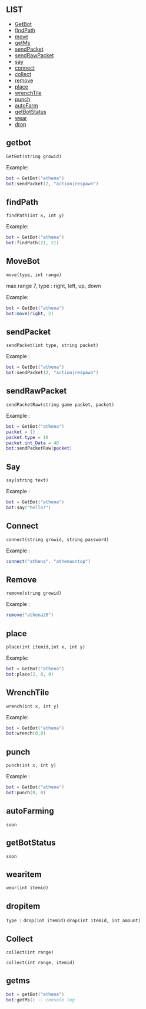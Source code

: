 ## LIST
* [GetBot](#getbot)
* [findPath](#findpath)
* [move](#movebot)
* [getMs](#getms)
* [sendPacket](#sendpacket)
* [sendRawPacket](#sendrawpacket)
* [say](#say)
* [connect](#connect)
* [collect](#collect)
* [remove](#remove)
* [place](#placetile)
* [wrenchTile](#wrench)
* [punch](#punchtile)
* [autoFarm](#autofarming)
* [getBotStatus](#getstatus)
* [wear](#wearitem)
* [drop](#dropitem)

## getbot
`GetBot(string growid)`

Example:
```lua
bot = GetBot("athena")
bot:sendPacket(2, "action|respawn")
```

## findPath
`findPath(int x, int y)`

Example:
```lua
bot = GetBot("athena")
bot:findPath(21, 21)
```


## MoveBot
`move(type, int range)`

max range 7, type : right, left, up, down

Example:
```lua
bot = GetBot("athena")
bot:move(right, 2)
```


## sendPacket
`sendPacket(int type, string packet)`

Example :
```lua
bot = GetBot("athena")
bot:sendPacket(2, "action|respawn")
```


## sendRawPacket
`sendPacketRaw(string game packet, packet)`

Example : 
```lua
bot = GetBot("athena")
packet = {}
packet.type = 10
packet.int_Data = 48
bot:sendPacketRaw(packet)
```


## Say
`say(string text)`

Example :
```lua
bot = GetBot("athena")
bot:say("hello!")
```

## Connect
`connect(string growid, string password)`

Example :
```lua
connect("athena", "athenaontop")
```


## Remove
`remove(string growid)`

Example : 
```lua
remove("athena20")
```


## place
`place(int itemid,int x, int y)`

Example:
```lua
bot = GetBot("athena")
bot:place(2, 0, 0)
```


## WrenchTile
`wrench(int x, int y)`

Example:
```lua
bot = GetBot("athena")
bot:wrench(0,0)
```

## punch
`punch(int x, int y)`

Example : 
```lua
bot = GetBot("athena")
bot:punch(0, 0)
```

## autoFarming
`soon`


## getBotStatus
`soon`


## wearitem
`wear(int itemid)`

## dropitem
`Type :`
`drop(int itemid)`
`drop(int itemid, int amount)`


## Collect
`collect(int range)`



`collect(int range, itemid)`



## getms
```lua
bot = getBot("athena")
bot:getMs() -- console log
```






